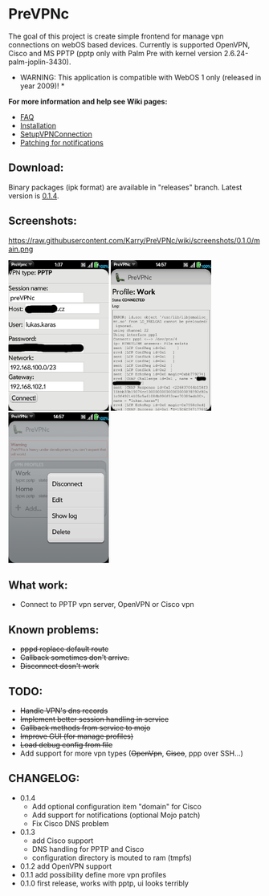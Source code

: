# PreVPNc

The goal of this project is create simple frontend for manage vpn connections on webOS based devices. Currently is supported OpenVPN, Cisco and MS PPTP (pptp only with Palm Pre with kernel version 2.6.24-palm-joplin-3430).

* WARNING: This application is compatible with WebOS 1 only (released in year 2009)! *


**For more information and help see Wiki pages:**
  * [FAQ](https://github.com/Karry/PreVPNc/blob/wiki/FAQ.md)
  * [Installation](https://github.com/Karry/PreVPNc/blob/wiki/Installation.md)
  * [SetupVPNConnection](https://github.com/Karry/PreVPNc/blob/wiki/SetupVPNConnection.md)
  * [Patching for notifications](https://github.com/Karry/PreVPNc/blob/wiki/PatchingForNotifications.md)

## Download:

Binary packages (ipk format) are available in "releases" branch. Latest version is [0.1.4](https://github.com/Karry/PreVPNc/raw/releases/cz.karry.vpnc_0.1.4_all.ipk).

## Screenshots:

https://raw.githubusercontent.com/Karry/PreVPNc/wiki/screenshots/0.1.0/main.png

<a href='https://raw.githubusercontent.com/Karry/PreVPNc/wiki/screenshots/0.1.0/main.png'><img src='https://raw.githubusercontent.com/Karry/PreVPNc/wiki/screenshots/0.1.0/main.png'  width='200' /></a>
<a href='https://raw.githubusercontent.com/Karry/PreVPNc/wiki/screenshots/0.1.1/log.png'><img src='https://raw.githubusercontent.com/Karry/PreVPNc/wiki/screenshots/0.1.1/log.png'  width='200' /></a>
<a href='https://raw.githubusercontent.com/Karry/PreVPNc/wiki/screenshots/0.1.1/menu.png'><img src='https://raw.githubusercontent.com/Karry/PreVPNc/wiki/screenshots/0.1.1/menu.png' width='200' /></a>


## What work:
  * Connect to PPTP vpn server, OpenVPN or Cisco vpn

## Known problems:
  * ~~pppd replace default route~~
  * ~~Callback sometimes don't arrive.~~
  * ~~Disconnect dosn't work~~

## TODO:
  * ~~Handle VPN's dns records~~
  * ~~Implement better session handling in service~~
  * ~~Callback methods from service to mojo~~
  * ~~Improve GUI (for manage profiles)~~
  * ~~Load debug config from file~~
  * Add support for more vpn types (~~OpenVpn~~, ~~Cisco~~, ppp over SSH...)

## CHANGELOG:

  * 0.1.4
    * Add optional configuration item "domain" for Cisco
    * Add support for notifications (optional Mojo patch)
    * Fix Cisco DNS problem
  * 0.1.3
    * add Cisco support
    * DNS handling for PPTP and Cisco
    * configuration directory is mouted to ram (tmpfs)
  * 0.1.2 add OpenVPN support
  * 0.1.1 add possibility define more vpn profiles
  * 0.1.0 first release, works with pptp, ui looks terribly
